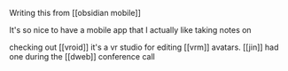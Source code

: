 Writing this from [[obsidian mobile]]

It's so nice to have a mobile app that I actually like taking notes on

checking out [[vroid]] it's a vr studio for editing [[vrm]] avatars. [[jin]] had one during the [[dweb]] conference call

